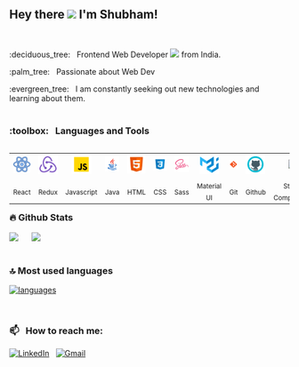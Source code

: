 <h2>Hey there <img src="https://media.giphy.com/media/hvRJCLFzcasrR4ia7z/giphy.gif" width="30"> I'm Shubham! </h2>
 <br />
 <p>:deciduous_tree: &nbsp; Frontend Web Developer <img src="https://media.giphy.com/media/WUlplcMpOCEmTGBtBW/giphy.gif" width="30"> from India.</p>
<p> :palm_tree: &nbsp; Passionate about Web Dev</p>
<p> :evergreen_tree: &nbsp;  I am constantly seeking out new technologies and learning about them.</p?
<br/>
<br/>
<br/>
<h3> :toolbox: &nbsp; Languages and Tools </h3>
<table align="left" >
	<tr align="center">
		<td >
			<img src="https://raw.githubusercontent.com/im-shubhamsharma/im-shubhamsharma/7bfb4c3802a74e4b8a2cff34b3433210eb0ce573/Assets/react.svg" width="35"/>
		</td>
		<td >
			<img src="./Assets/redux.svg" width="35"/>
		</td>	
		<td >
			<img src="./Assets/js.svg" width="35"/>
		</td>	
		<td>
			<img src="./Assets/java.svg" width="35"/>
		</td>
		<td>
			<img src="./Assets/html.svg" width="35"/>
		</td>
		<td >
			<img src="./Assets/css.svg" width="35"/>
		</td>
		<td>
			<img src="./Assets/sass.svg" width="35"/>
		</td>
		<td>
			<img src="./Assets/material.svg" width="35"/>
		</td>
  	<td>
			<img src="./Assets/git.svg" width="35"/>
		</td>
  	<td>
			<img src="./Assets/github.svg" width="35"/>
		</td>
   	<td>
			<img src="https://styled-components.com/atom.png" width="25"/>
		</td>
  
  
  </tr>
     <tr align="center" >
	    <td><sub>React</sub></td>
    	<td><sub>Redux</sub></td>
     <td><sub>Javascript</sub></td>
     <td><sub>Java</sub></td>
     <td><sub>HTML</sub></td>
     <td><sub>CSS</sub></td>
     <td><sub>Sass</sub></td>
     <td><sub>Material UI</sub></td>
     <td><sub>Git</sub></td>
     <td><sub>Github</sub></td>
      <td><sub>Styled Components</sub></td>
  </tr>
</table>

<br/>
<br/>
<br/>
<br/>
<br/>


 <h3>🔥  Github Stats</h3>
 <a href="https://github.com/im-shubhamsharma"><img width="44%" src="https://github-readme-stats.vercel.app/api?username=im-shubhamsharma&theme=radical&title_color=ff3068"></a>  &nbsp; &nbsp;
  <a href="https://github.com/im-shubhamsharma"><img width="44%" src="http://github-readme-streak-stats.herokuapp.com/?user=im-shubhamsharma&theme=radical&date_format=M%20j%5B%2C%20Y%5D&ring=ff3068&fire=ff3068&sideNums=ff3068"></a>
  
  <br/>
  <br/>
 <h3>🔝 Most used languages</h3>
<p align="left">
	<a href="https://github.com/im-shubhamsharma"><img alt="languages" src="https://github-readme-stats.vercel.app/api/top-langs/?username=im-shubhamsharma&layout=compact&theme=radical&title_color=ff3068" /></a>
</p>

<br/>
<h3>📫 &nbsp; How to reach me:</h3>
<a href="https://www.linkedin.com/in/im-shubhamsharma"><img alt="LinkedIn" src="https://img.shields.io/badge/linkedin%20-%230077B5.svg?&style=flat&logo=linkedin&logoColor=white"/></a> &nbsp;
<a href="mailto:im.shubhamsharma002@gmail.com"><img alt="Gmail" src="https://img.shields.io/badge/Gmail-D14836?style=flat&logo=gmail&logoColor=white" /></a> &nbsp;


